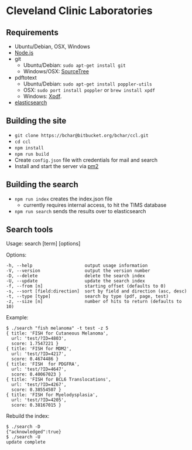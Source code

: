 # Cleveland Clinic Laboratories

## Requirements

- Ubuntu/Debian, OSX, Windows
- [Node.js](https://github.com/joyent/node/wiki/Installing-Node.js-via-package-manager)
- git
    - Ubuntu/Debian: `sudo apt-get install git`
    - Windows/OSX: [SourceTree](http://www.sourcetreeapp.com/)
- pdftotext
    - Ubuntu/Debian: `sudo apt-get install poppler-utils`
    - OSX: `sudo port install poppler` or `brew install xpdf`
    - Windows: [Xpdf](http://www.foolabs.com/xpdf/download.html).
- [elasticsearch](http://www.elasticsearch.org)

## Building the site

- `git clone https://bchar@bitbucket.org/bchar/ccl.git`
- `cd ccl`
- `npm install`
- `npm run build`
- Create `config.json` file with credentials for mail and search
- Install and start the server via [pm2](https://github.com/Unitech/pm2)

## Building the search

- `npm run index` creates the index.json file
    - currently requires internal access, to hit the TIMS database
- `npm run search` sends the results over to elasticsearch

## Search tools

Usage: search [term] [options]

Options:

    -h, --help                    output usage information
    -V, --version                 output the version number
    -D, --delete                  delete the search index
    -U, --update                  update the search index
    -f, --from [n]                starting offset (defaults to 0)
    -s, --sort [field:direction]  sort by field and direction (asc, desc)
    -t, --type [type]             search by type (pdf, page, test)
    -z, --size [n]                number of hits to return (defaults to 10)

Example:

    $ ./search "fish melanoma" -t test -z 5
    { title: 'FISH for Cutaneous Melanoma',
      url: 'test/?ID=4803',
      score: 1.7547221 }
    { title: 'FISH for MDM2',
      url: 'test/?ID=4217',
      score: 0.4674486 }
    { title: 'FISH  for PDGFRA',
      url: 'test/?ID=4647',
      score: 0.40067023 }
    { title: 'FISH for BCL6 Translocations',
      url: 'test/?ID=4267',
      score: 0.38554507 }
    { title: 'FISH for Myelodysplasia',
      url: 'test/?ID=4205',
      score: 0.38167015 }

Rebuild the index:

    $ ./search -D
    {"acknowledged":true}
    $ ./search -U
    update complete
